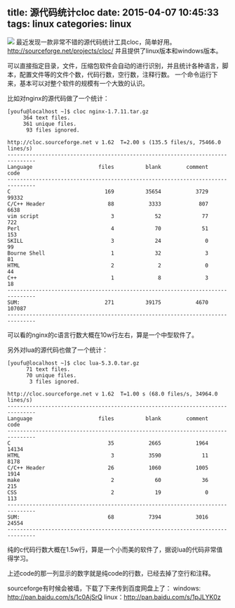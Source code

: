 title: 源代码统计cloc
date: 2015-04-07 10:45:33
tags: linux
categories: linux
---
![](http://7sbqk1.com1.z0.glb.clouddn.com/source-code_blog.jpg)
最近发现一款非常不错的源代码统计工具cloc，简单好用。
http://sourceforge.net/projects/cloc/
并且提供了linux版本和windows版本。

可以直接指定目录，文件，压缩包软件会自动的进行识别，并且统计各种语言，脚本，配置文件等的文件个数，代码行数，空行数，注释行数。
一个命令运行下来，基本可以对整个软件的规模有一个大致的认识。

比如对nginx的源代码做了一个统计：
```
[youfu@localhost ~]$ cloc nginx-1.7.11.tar.gz
     364 text files.
     361 unique files.
      93 files ignored.

http://cloc.sourceforge.net v 1.62  T=2.00 s (135.5 files/s, 75466.0 lines/s)
-------------------------------------------------------------------------------
Language                     files          blank        comment           code
-------------------------------------------------------------------------------
C                              169          35654           3729          99332
C/C++ Header                    88           3333            807           6638
vim script                       3             52             77            722
Perl                             4             70             51            153
SKILL                            3             24              0             99
Bourne Shell                     1             32              3             81
HTML                             2              2              0             44
C++                              1              8              3             18
-------------------------------------------------------------------------------
SUM:                           271          39175           4670         107087
-------------------------------------------------------------------------------
```

可以看的nginx的c语言行数大概在10w行左右，算是一个中型软件了。

另外对lua的源代码也做了一个统计：

```
[youfu@localhost ~]$ cloc lua-5.3.0.tar.gz
      71 text files.
      70 unique files.
       3 files ignored.

http://cloc.sourceforge.net v 1.62  T=1.00 s (68.0 files/s, 34964.0 lines/s)
-------------------------------------------------------------------------------
Language                     files          blank        comment           code
-------------------------------------------------------------------------------
C                               35           2665           1964          14134
HTML                             3           3590             11           8178
C/C++ Header                    26           1060           1005           1914
make                             2             60             36            215
CSS                              2             19              0            113
-------------------------------------------------------------------------------
SUM:                            68           7394           3016          24554
-------------------------------------------------------------------------------

```
纯的c代码行数大概在1.5w行，算是一个小而美的软件了，据说lua的代码非常值得学习。

上述code的那一列显示的数字就是纯code的行数，已经去掉了空行和注释。

sourceforge有时候会被墙，下载了下来传到百度网盘上了：
windows: http://pan.baidu.com/s/1c0AjSrQ
linux：http://pan.baidu.com/s/1pJLYK0z



